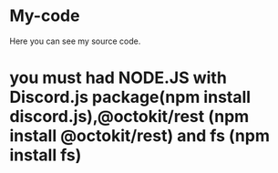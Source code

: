 # My-code
Here you can see my source code. 

# you must had NODE.JS with Discord.js package(npm install discord.js),@octokit/rest (npm install @octokit/rest) and fs (npm install fs)
